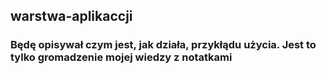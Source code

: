 ## warstwa-aplikaccji

### Będę opisywał czym jest, jak działa, przykłądu użycia. Jest to tylko gromadzenie mojej wiedzy z notatkami 
